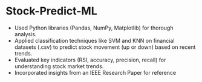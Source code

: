 # Stock-Predict-ML

- Used Python libraries (Pandas, NumPy, Matplotlib) for thorough analysis.
- Applied classification techniques like SVM and KNN on financial datasets (.csv) to predict stock movement (up or down) based on recent trends.
- Evaluated key indicators (RSI, accuracy, precision, recall) for understanding stock market trends.
- Incorporated insights from an IEEE Research Paper for reference

